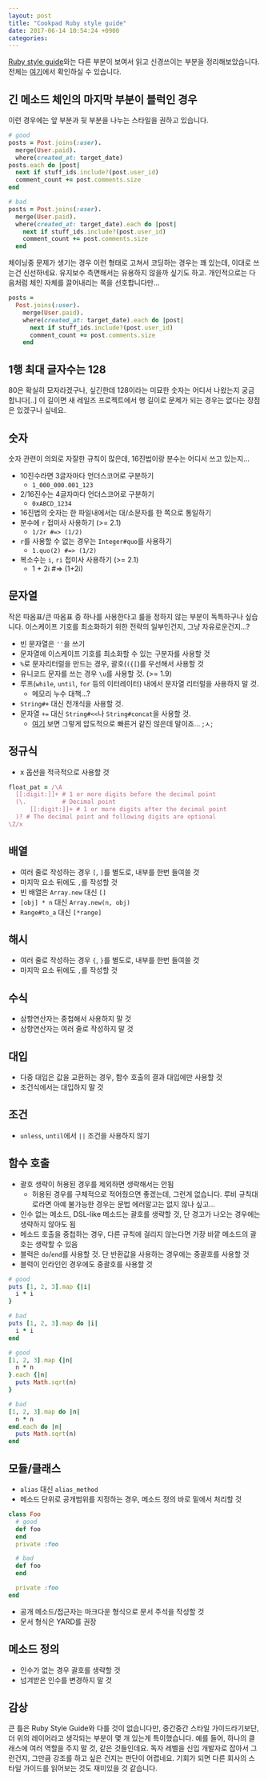```yaml
---
layout: post
title: "Cookpad Ruby style guide"
date: 2017-06-14 10:54:24 +0900
categories:
---
```


[Ruby style guide](https://github.com/bbatsov/ruby-style-guide)와는 다른 부분이
보여서 읽고 신경쓰이는 부분을 정리해보았습니다. 전체는
[여기](https://github.com/cookpad/styleguide)에서 확인하실 수 있습니다.

## 긴 메소드 체인의 마지막 부분이 블럭인 경우

이런 경우에는 앞 부분과 뒷 부분을 나누는 스타일을 권하고 있습니다.

```ruby
# good
posts = Post.joins(:user).
  merge(User.paid).
  where(created_at: target_date)
posts.each do |post|
  next if stuff_ids.include?(post.user_id)
  comment_count += post.comments.size
end

# bad
posts = Post.joins(:user).
  merge(User.paid).
  where(created_at: target_date).each do |post|
    next if stuff_ids.include?(post.user_id)
    comment_count += post.comments.size
  end
```

체이닝중 문제가 생기는 경우 이런 형태로 고쳐서 코딩하는 경우는 꽤 있는데,
이대로 쓰는건 신선하네요. 유지보수 측면해서는 유용하지 않을까 싶기도 하고.
개인적으로는 다음처럼 체인 자체를 끌어내리는 쪽을 선호합니다만...

```ruby
posts =
  Post.joins(:user).
    merge(User.paid).
    where(created_at: target_date).each do |post|
      next if stuff_ids.include?(post.user_id)
      comment_count += post.comments.size
    end
```

## 1행 최대 글자수는 128

80은 확실히 모자라겠구나, 싶긴한데 128이라는 미묘한 숫자는 어디서 나왔는지
궁금합니다[..]
이 길이면 새 레일즈 프로젝트에서 행 길이로 문제가 되는 경우는 없다는 장점은
있겠구나 싶네요.

## 숫자

숫자 관련이 의외로 자잘한 규칙이 많은데, 16진법이랑 분수는 어디서 쓰고 있는지...

- 10진수라면 3글자마다 언더스코어로 구분하기
  - `1_000_000.001_123`
- 2/16진수는 4글자마다 언더스코어로 구분하기
  - `0xABCD_1234`
- 16진법의 숫자는 한 파일내에서는 대/소문자를 한 쪽으로 통일하기
- 분수에 `r` 접미사 사용하기 (>= 2.1)
  - `1/2r #=> (1/2)`
- `r`를 사용할 수 없는 경우는 `Integer#quo`를 사용하기
  - `1.quo(2) #=> (1/2)`
- 복소수는 `i`, `ri` 접미사 사용하기 (>= 2.1)
  - 1 + 2i #=> (1+2i)

## 문자열

작은 따옴표/큰 따옴표 중 하나를 사용한다고 룰을 정하지 않는 부분이 독특하구나
싶습니다. 이스케이프 기호를 최소화하기 위한 전략의 일부인건지,
그냥 자유로운건지...?

- 빈 문자열은 `''`을 쓰기
- 문자열에 이스케이프 기호를 최소화할 수 있는 구분자를 사용할 것
- `%`로 문자리터럴을 만드는 경우, 괄호(`({[`)를 우선해서 사용할 것
- 유니코드 문자를 쓰는 경우 `\u`를 사용할 것. (>= 1.9)
- 루프(`while`, `until`, `for` 등의 이터레이터) 내에서 문자열 리터럴을 사용하지 말 것.
  - 메모리 누수 대책...?
- `String#+` 대신 전개식을 사용할 것.
- 문자열 `+=` 대신 `String#<<`나 `String#concat`을 사용할 것.
  - [여기](https://github.com/JuanitoFatas/fast-ruby#string) 보면 그렇게 압도적으로 빠른거 같진 않은데 말이죠... ;ㅅ;

## 정규식

- x 옵션을 적극적으로 사용할 것

```ruby
float_pat = /\A
  [[:digit:]]+ # 1 or more digits before the decimal point
  (\.          # Decimal point
      [[:digit:]]+ # 1 or more digits after the decimal point
  )? # The decimal point and following digits are optional
\Z/x
```

## 배열

- 여러 줄로 작성하는 경우 `[`, `]`를 별도로, 내부를 한번 들여쓸 것
- 마지막 요소 뒤에도 `,`를 작성할 것
- 빈 배열은 `Array.new` 대신 `[]`
- `[obj] * n` 대신 `Array.new(n, obj)`
- `Range#to_a` 대신 `[*range]`

## 해시

- 여러 줄로 작성하는 경우 `{`, `}`를 별도로, 내부를 한번 들여쓸 것
- 마지막 요소 뒤에도 `,`를 작성할 것

## 수식

- 삼항연산자는 중첩해서 사용하지 말 것
- 삼항연산자는 여러 줄로 작성하지 말 것

## 대입

- 다중 대입은 값을 교환하는 경우, 함수 호출의 결과 대입에만 사용할 것
- 조건식에서는 대입하지 말 것

## 조건

- `unless`, `until`에서 `||` 조건을 사용하지 않기

## 함수 호출

- 괄호 생략이 허용된 경우를 제외하면 생략해서는 안됨
  - 허용된 경우를 구체적으로 적어줬으면 좋겠는데, 그런게 없습니다. 루비 규칙대로라면 아예 불가능한 경우는 문법 에러말고는 없지 않나 싶고...
- 인수 없는 메소드, DSL-like 메소드는 괄호를 생략할 것, 단 경고가 나오는 경우에는 생략하지 않아도 됨
- 메소드 호출을 중첩하는 경우, 다른 규칙에 걸리지 않는다면 가장 바깥 메소드의 괄호는 생략할 수 있음
- 블럭은 `do`/`end`를 사용할 것. 단 반환값을 사용하는 경우에는 중괄호를 사용할 것
- 블럭이 인라인인 경우에도 중괄호를 사용할 것

```ruby
# good
puts [1, 2, 3].map {|i|
  i * i
}

# bad
puts [1, 2, 3].map do |i|
  i * i
end

# good
[1, 2, 3].map {|n|
  n * n
}.each {|n|
  puts Math.sqrt(n)
}

# bad
[1, 2, 3].map do |n|
  n * n
end.each do |n|
  puts Math.sqrt(n)
end
```

## 모듈/클래스

- `alias` 대신 `alias_method`
- 메소드 단위로 공개범위를 지정하는 경우, 메소드 정의 바로 밑에서 처리할 것

```ruby
class Foo
  # good
  def foo
  end
  private :foo

  # bad
  def foo
  end

  private :foo
end
```

- 공개 메소드/접근자는 마크다운 형식으로 문서 주석을 작성할 것
- 문서 형식은 YARD를 권장

## 메소드 정의

- 인수가 없는 경우 괄호를 생략할 것
- 넘겨받은 인수를 변경하지 말 것

## 감상

큰 틀은 Ruby Style Guide와 다를 것이 없습니다만, 중간중간 스타일 가이드라기보단,
더 위의 레이어라고 생각되는 부분이 몇 개 있는게 특이했습니다. 예를 들어, 하나의
클래스에 여러 역할을 주지 말 것, 같은 것들인데요. 독자 레벨을 신입 개발자로
잡아서 그런건지, 그만큼 강조를 하고 싶은 건지는 판단이 어렵네요. 기회가 되면
다른 회사의 스타일 가이드를 읽어보는 것도 재미있을 것 같습니다.
